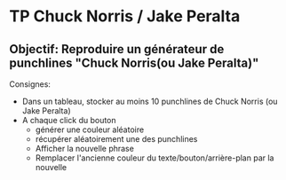# TP Chuck Norris / Jake Peralta
 
## Objectif: Reproduire un générateur de punchlines "Chuck Norris(ou Jake Peralta)"

Consignes:
- Dans un tableau, stocker au moins 10 punchlines de Chuck Norris (ou Jake Peralta)
- A chaque click du bouton
	- générer une couleur aléatoire
	- récupérer aléatoirement une des punchlines
	- Afficher la nouvelle phrase
	- Remplacer l'ancienne couleur du texte/bouton/arrière-plan par la nouvelle
